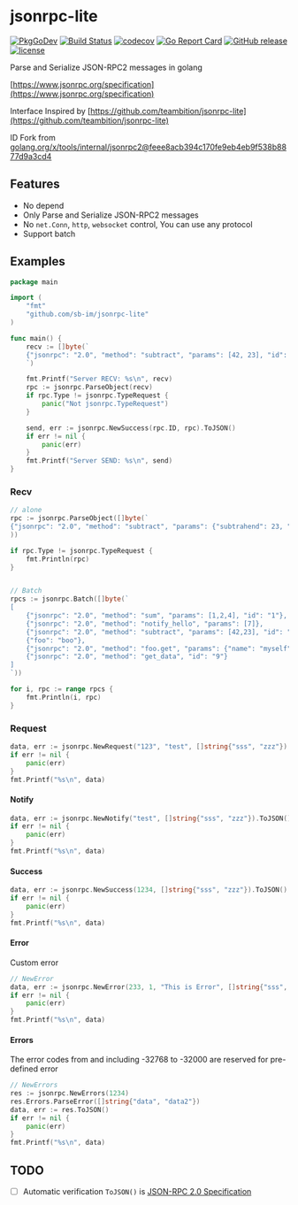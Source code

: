 # jsonrpc-lite

[![PkgGoDev](https://pkg.go.dev/badge/github.com/sb-im/jsonrpc-lite)](https://pkg.go.dev/github.com/sb-im/jsonrpc-lite)
[![Build Status](https://github.com/sb-im/jsonrpc-lite/workflows/ci/badge.svg)](https://github.com/sb-im/jsonrpc-lite/actions?query=workflow%3Aci)
[![codecov](https://codecov.io/gh/sb-im/jsonrpc-lite/branch/master/graph/badge.svg)](https://codecov.io/gh/sb-im/jsonrpc-lite)
[![Go Report Card](https://goreportcard.com/badge/github.com/sb-im/jsonrpc-lite)](https://goreportcard.com/report/github.com/sb-im/jsonrpc-lite)
[![GitHub release](https://img.shields.io/github/tag/sb-im/jsonrpc-lite.svg?label=release)](https://github.com/sb-im/jsonrpc-lite/releases)
[![license](https://img.shields.io/github/license/sb-im/jsonrpc-lite.svg?maxAge=2592000)](https://github.com/sb-im/jsonrpc-lite/blob/master/LICENSE)

Parse and Serialize JSON-RPC2 messages in golang

[https://www.jsonrpc.org/specification](https://www.jsonrpc.org/specification)

Interface Inspired by [https://github.com/teambition/jsonrpc-lite](https://github.com/teambition/jsonrpc-lite)

ID Fork from [golang.org/x/tools/internal/jsonrpc2@feee8acb394c170fe9eb4eb9f538b8877d9a3cd4](https://github.com/golang/tools/commit/feee8acb394c170fe9eb4eb9f538b8877d9a3cd4)

## Features

- No depend
- Only Parse and Serialize JSON-RPC2 messages
- No `net.Conn`, `http`, `websocket` control, You can use any protocol
- Support batch

## Examples

```go
package main

import (
	"fmt"
	"github.com/sb-im/jsonrpc-lite"
)

func main() {
	recv := []byte(`
	{"jsonrpc": "2.0", "method": "subtract", "params": [42, 23], "id": 1}
	`)

	fmt.Printf("Server RECV: %s\n", recv)
	rpc := jsonrpc.ParseObject(recv)
	if rpc.Type != jsonrpc.TypeRequest {
		panic("Not jsonrpc.TypeRequest")
	}

	send, err := jsonrpc.NewSuccess(rpc.ID, rpc).ToJSON()
	if err != nil {
		panic(err)
	}
	fmt.Printf("Server SEND: %s\n", send)
}
```


### Recv

```go
// alone
rpc := jsonrpc.ParseObject([]byte(`
{"jsonrpc": "2.0", "method": "subtract", "params": {"subtrahend": 23, "minuend": 42}, "id": 3}`
))

if rpc.Type != jsonrpc.TypeRequest {
	fmt.Println(rpc)
}


// Batch
rpcs := jsonrpc.Batch([]byte(`
[
	{"jsonrpc": "2.0", "method": "sum", "params": [1,2,4], "id": "1"},
	{"jsonrpc": "2.0", "method": "notify_hello", "params": [7]},
	{"jsonrpc": "2.0", "method": "subtract", "params": [42,23], "id": "2"},
	{"foo": "boo"},
	{"jsonrpc": "2.0", "method": "foo.get", "params": {"name": "myself"}, "id": "5"},
	{"jsonrpc": "2.0", "method": "get_data", "id": "9"}
]
`))

for i, rpc := range rpcs {
	fmt.Println(i, rpc)
}
```

### Request

```go
data, err := jsonrpc.NewRequest("123", "test", []string{"sss", "zzz"}).ToJSON()
if err != nil {
	panic(err)
}
fmt.Printf("%s\n", data)
```

#### Notify

```go
data, err := jsonrpc.NewNotify("test", []string{"sss", "zzz"}).ToJSON()
if err != nil {
	panic(err)
}
fmt.Printf("%s\n", data)
```

#### Success

```go
data, err := jsonrpc.NewSuccess(1234, []string{"sss", "zzz"}).ToJSON()
if err != nil {
	panic(err)
}
fmt.Printf("%s\n", data)
```

#### Error

Custom error

```go
// NewError
data, err := jsonrpc.NewError(233, 1, "This is Error", []string{"sss", "zzz"}).ToJSON()
if err != nil {
	panic(err)
}
fmt.Printf("%s\n", data)
```

#### Errors

The error codes from and including -32768 to -32000 are reserved for pre-defined error

```go
// NewErrors
res := jsonrpc.NewErrors(1234)
res.Errors.ParseError([]string{"data", "data2"})
data, err := res.ToJSON()
if err != nil {
	panic(err)
}
fmt.Printf("%s\n", data)
```

## TODO

- [ ] Automatic verification `ToJSON()` is [JSON-RPC 2.0 Specification](https://www.jsonrpc.org/specification)

